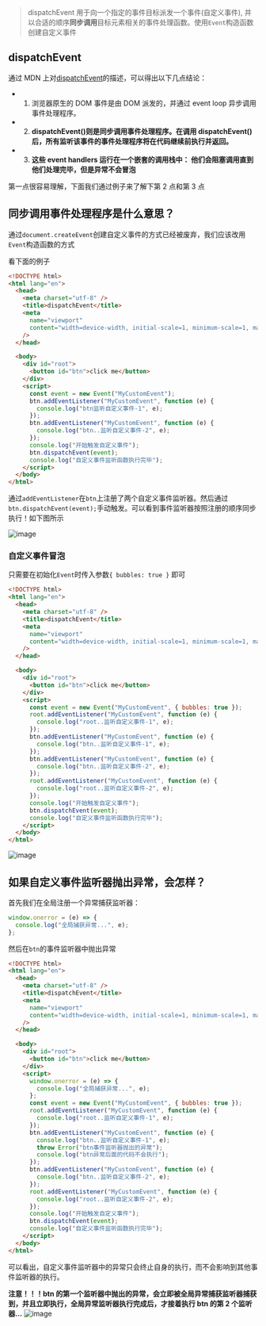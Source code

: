 > dispatchEvent 用于向一个指定的事件目标派发一个事件(自定义事件), 并以合适的顺序**同步调用**目标元素相关的事件处理函数。使用`Event`构造函数创建自定义事件

## dispatchEvent

通过 MDN 上对[dispatchEvent](https://developer.mozilla.org/en-US/docs/Web/API/EventTarget/dispatchEvent)的描述，可以得出以下几点结论：

- 1. 浏览器原生的 DOM 事件是由 DOM 派发的，并通过 event loop 异步调用事件处理程序。
- 2. **dispatchEvent()则是同步调用事件处理程序。在调用 dispatchEvent()后，所有监听该事件的事件处理程序将在代码继续前执行并返回。**
- 3. **这些 event handlers 运行在一个嵌套的调用栈中： 他们会阻塞调用直到他们处理完毕，但是异常不会冒泡**

第一点很容易理解，下面我们通过例子来了解下第 2 点和第 3 点

## 同步调用事件处理程序是什么意思？

通过`document.createEvent`创建自定义事件的方式已经被废弃，我们应该改用`Event`构造函数的方式

看下面的例子

```html
<!DOCTYPE html>
<html lang="en">
  <head>
    <meta charset="utf-8" />
    <title>dispatchEvent</title>
    <meta
      name="viewport"
      content="width=device-width, initial-scale=1, minimum-scale=1, maximum-scale=1"
    />
  </head>

  <body>
    <div id="root">
      <button id="btn">click me</button>
    </div>
    <script>
      const event = new Event("MyCustomEvent");
      btn.addEventListener("MyCustomEvent", function (e) {
        console.log("btn监听自定义事件-1", e);
      });
      btn.addEventListener("MyCustomEvent", function (e) {
        console.log("btn..监听自定义事件-2", e);
      });
      console.log("开始触发自定义事件");
      btn.dispatchEvent(event);
      console.log("自定义事件监听函数执行完毕");
    </script>
  </body>
</html>
```

通过`addEventListener`在`btn`上注册了两个自定义事件监听器。然后通过`btn.dispatchEvent(event);`手动触发。可以看到事件监听器按照注册的顺序同步执行！如下图所示

![image](https://github.com/lizuncong/mini-react/blob/master/imgs/custom-event-01.jpg)

### 自定义事件冒泡

只需要在初始化`Event`时传入参数`{ bubbles: true }` 即可

```html
<!DOCTYPE html>
<html lang="en">
  <head>
    <meta charset="utf-8" />
    <title>dispatchEvent</title>
    <meta
      name="viewport"
      content="width=device-width, initial-scale=1, minimum-scale=1, maximum-scale=1"
    />
  </head>

  <body>
    <div id="root">
      <button id="btn">click me</button>
    </div>
    <script>
      const event = new Event("MyCustomEvent", { bubbles: true });
      root.addEventListener("MyCustomEvent", function (e) {
        console.log("root..监听自定义事件-1", e);
      });
      btn.addEventListener("MyCustomEvent", function (e) {
        console.log("btn..监听自定义事件-1", e);
      });
      btn.addEventListener("MyCustomEvent", function (e) {
        console.log("btn..监听自定义事件-2", e);
      });
      root.addEventListener("MyCustomEvent", function (e) {
        console.log("root..监听自定义事件-2", e);
      });
      console.log("开始触发自定义事件");
      btn.dispatchEvent(event);
      console.log("自定义事件监听函数执行完毕");
    </script>
  </body>
</html>
```

![image](https://github.com/lizuncong/mini-react/blob/master/imgs/custom-event-02.jpg)

## 如果自定义事件监听器抛出异常，会怎样？

首先我们在全局注册一个异常捕获监听器：

```js
window.onerror = (e) => {
  console.log("全局捕获异常...", e);
};
```

然后在`btn`的事件监听器中抛出异常

```html
<!DOCTYPE html>
<html lang="en">
  <head>
    <meta charset="utf-8" />
    <title>dispatchEvent</title>
    <meta
      name="viewport"
      content="width=device-width, initial-scale=1, minimum-scale=1, maximum-scale=1"
    />
  </head>

  <body>
    <div id="root">
      <button id="btn">click me</button>
    </div>
    <script>
      window.onerror = (e) => {
        console.log("全局捕获异常...", e);
      };
      const event = new Event("MyCustomEvent", { bubbles: true });
      root.addEventListener("MyCustomEvent", function (e) {
        console.log("root..监听自定义事件-1", e);
      });
      btn.addEventListener("MyCustomEvent", function (e) {
        console.log("btn..监听自定义事件-1", e);
        throw Error("btn事件监听器抛出的异常");
        console.log("btn异常后面的代码不会执行");
      });
      btn.addEventListener("MyCustomEvent", function (e) {
        console.log("btn..监听自定义事件-2", e);
      });
      root.addEventListener("MyCustomEvent", function (e) {
        console.log("root..监听自定义事件-2", e);
      });
      console.log("开始触发自定义事件");
      btn.dispatchEvent(event);
      console.log("自定义事件监听函数执行完毕");
    </script>
  </body>
</html>
```

可以看出，自定义事件监听器中的异常只会终止自身的执行，而不会影响到其他事件监听器的执行。

**注意！！！btn 的第一个监听器中抛出的异常，会立即被全局异常捕获监听器捕获到，并且立即执行，全局异常监听器执行完成后，才接着执行 btn 的第 2 个监听器...**
![image](https://github.com/lizuncong/mini-react/blob/master/imgs/custom-event-03.jpg)
